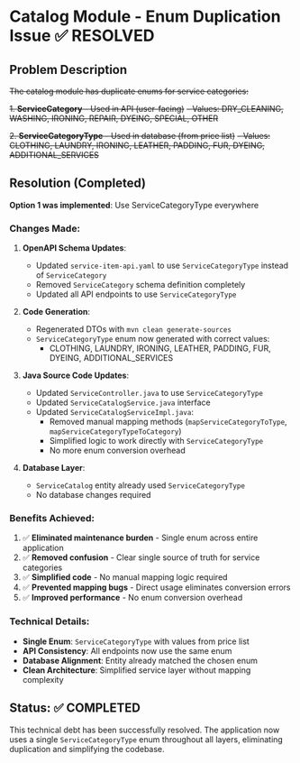 # Catalog Module - Enum Duplication Issue ✅ RESOLVED

## Problem Description

~~The catalog module has duplicate enums for service categories:~~

~~1. **ServiceCategory** - Used in API (user-facing)~~
   ~~- Values: DRY_CLEANING, WASHING, IRONING, REPAIR, DYEING, SPECIAL, OTHER~~

~~2. **ServiceCategoryType** - Used in database (from price list)~~
   ~~- Values: CLOTHING, LAUNDRY, IRONING, LEATHER, PADDING, FUR, DYEING, ADDITIONAL_SERVICES~~

## Resolution (Completed)

**Option 1 was implemented**: Use ServiceCategoryType everywhere

### Changes Made:

1. **OpenAPI Schema Updates**:
   - Updated `service-item-api.yaml` to use `ServiceCategoryType` instead of `ServiceCategory`
   - Removed `ServiceCategory` schema definition completely
   - Updated all API endpoints to use `ServiceCategoryType`

2. **Code Generation**:
   - Regenerated DTOs with `mvn clean generate-sources`
   - `ServiceCategoryType` enum now generated with correct values:
     - CLOTHING, LAUNDRY, IRONING, LEATHER, PADDING, FUR, DYEING, ADDITIONAL_SERVICES

3. **Java Source Code Updates**:
   - Updated `ServiceController.java` to use `ServiceCategoryType`
   - Updated `ServiceCatalogService.java` interface
   - Updated `ServiceCatalogServiceImpl.java`:
     - Removed manual mapping methods (`mapServiceCategoryToType`, `mapServiceCategoryTypeToCategory`)
     - Simplified logic to work directly with `ServiceCategoryType`
     - No more enum conversion overhead

4. **Database Layer**:
   - `ServiceCatalog` entity already used `ServiceCategoryType`
   - No database changes required

### Benefits Achieved:

1. ✅ **Eliminated maintenance burden** - Single enum across entire application
2. ✅ **Removed confusion** - Clear single source of truth for service categories
3. ✅ **Simplified code** - No manual mapping logic required
4. ✅ **Prevented mapping bugs** - Direct usage eliminates conversion errors
5. ✅ **Improved performance** - No enum conversion overhead

### Technical Details:

- **Single Enum**: `ServiceCategoryType` with values from price list
- **API Consistency**: All endpoints now use the same enum
- **Database Alignment**: Entity already matched the chosen enum
- **Clean Architecture**: Simplified service layer without mapping complexity

## Status: ✅ COMPLETED

This technical debt has been successfully resolved. The application now uses a single `ServiceCategoryType` enum throughout all layers, eliminating duplication and simplifying the codebase.